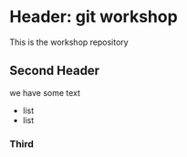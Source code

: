 # Header: git workshop
This is the workshop repository

## Second Header
we have some text
* list
* list

### Third